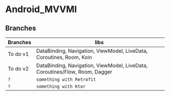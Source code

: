 # Android_MVVMI
## Branches
| Branches | libs |
| ------ | ------ |
| To do v1 | DataBinding, Navigation, ViewModel, LiveData, Coroutines,      Room, Koin |
| To do v2 | DataBinding, Navigation, ViewModel, LiveData, Coroutines/Flow, Room, Dagger |
| `?` | `something with Retrofit` |
| `?` | `something with Ktor` |
